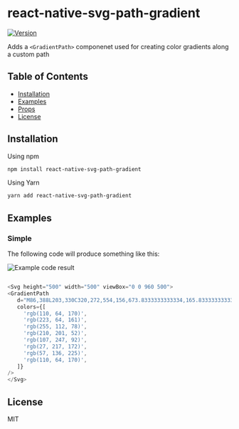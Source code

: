 # react-native-svg-path-gradient

[![Version](https://img.shields.io/npm/v/react-native-svg-path-gradient.svg)](https://www.npmjs.com/package/react-native-svg-path-gradient)

Adds a `<GradientPath>` componenet used for creating color gradients along a custom path

## Table of Contents

- [Installation](#installation)
- [Examples](#examples)
- [Props](#props)
- [License](#license)

## Installation

Using npm

```sh
npm install react-native-svg-path-gradient
```

Using Yarn

```sh
yarn add react-native-svg-path-gradient
```

## Examples

### Simple

The following code will produce something like this:

![Example code result](https://raw.githubusercontent.com/react-native-community/react-native-linear-gradient/master/images/example.png)

```javascript

<Svg height="500" width="500" viewBox="0 0 960 500">
<GradientPath
   d="M86,388L203,330C320,272,554,156,673.8333333333334,165.83333333333334C793.6666666666666,175.66666666666666,799.3333333333334,311.3333333333333,683.5,316.6666666666667C567.6666666666666,322,330.3333333333333,197,211.66666666666666,134.5L93,72"
   colors={[
     'rgb(110, 64, 170)',
     'rgb(223, 64, 161)',
     'rgb(255, 112, 78)',
     'rgb(210, 201, 52)',
     'rgb(107, 247, 92)',
     'rgb(27, 217, 172)',
     'rgb(57, 136, 225)',
     'rgb(110, 64, 170)',
   ]}
/>
</Svg>
```

## License

MIT